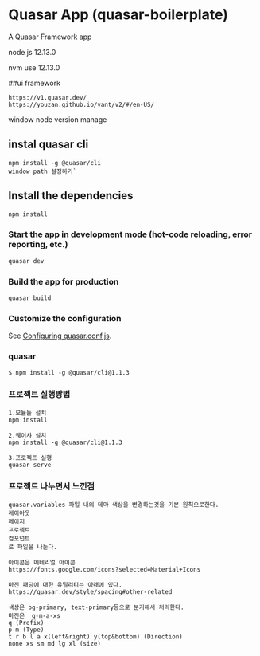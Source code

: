 # Quasar App (quasar-boilerplate)

A Quasar Framework app


node js 12.13.0

nvm use 12.13.0

##ui framework 
```
https://v1.quasar.dev/
https://youzan.github.io/vant/v2/#/en-US/
```

window node version manage
## instal quasar cli 
```
npm install -g @quasar/cli
window path 설정하기`
```

## Install the dependencies
```bash
npm install
```

### Start the app in development mode (hot-code reloading, error reporting, etc.)
```bash
quasar dev
```


### Build the app for production
```bash
quasar build
```

### Customize the configuration
See [Configuring quasar.conf.js](https://quasar.dev/quasar-cli/quasar-conf-js).

### quasar
```
$ npm install -g @quasar/cli@1.1.3
```

### 프로젝트 실행방법
```
1.모듈들 설치
npm install

2.퀘이샤 설치
npm install -g @quasar/cli@1.1.3

3.프로젝트 실행
quasar serve
```


### 프로젝트 나누면서 느낀점
```
quasar.variables 파일 내의 테마 색상을 변경하는것을 기본 원칙으로한다.
레이아웃
페이지
프로젝트
컴포넌트
로 파일을 나눈다.

아이콘은 메테리얼 아이콘
https://fonts.google.com/icons?selected=Material+Icons

마진 패딩에 대한 유틸리티는 아래에 있다.
https://quasar.dev/style/spacing#other-related

색상은 bg-primary, text-primary등으로 분기해서 처리한다. 
마진은  q-m-a-xs
q (Prefix) 
p m (Type) 
t r b l a x(left&right) y(top&bottom) (Direction) 
none xs sm md lg xl (size)

```
